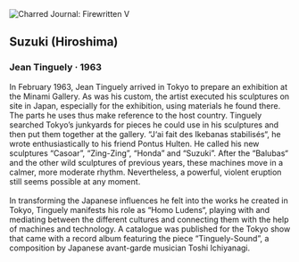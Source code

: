 <div class="artwork-of-the-day">
  <div class="container">
    <div class="img-wrapper">
      <img
        src="https://uploads6.wikiart.org/images/jean-tinguely/suzuki-hiroshima-1963.jpg!Large.jpg"
        alt="Charred Journal: Firewritten V" />
    </div>
    <div class="artwork-detail">
      <div class="artwork-origin"> 
        <h2 class="artwork-name">Suzuki (Hiroshima)</h2>
        <h3 class="artist">
          Jean Tinguely
                    ·  1963
        </h3>
      </div>
      <p class="description">
        <span class="artwork-description-text ng-binding" ng-bind-html="viewModel.ArtworkOfTheDay.Description | unsafe">In February 1963, Jean Tinguely arrived in Tokyo to prepare an exhibition at the Minami Gallery. As was his custom, the artist executed his sculptures on site in Japan, especially for the exhibition, using materials he found there. The parts he uses thus make reference to the host country. Tinguely searched Tokyo’s junkyards for pieces he could use in his sculptures and then put them together at the gallery. “J‘ai fait des Ikebanas stabilisés“, he wrote enthusiastically to his friend Pontus Hulten. He called his new sculptures “Casoar”, “Zing-Zing”, “Honda” and “Suzuki”. After the “Balubas“ and the other wild sculptures of previous years, these machines move in a calmer, more moderate rhythm. Nevertheless, a powerful, violent eruption still seems possible at any moment.
<br>
<br>In transforming the Japanese influences he felt into the works he created in Tokyo, Tinguely manifests his role as “Homo Ludens“, playing with and mediating between the different cultures and connecting them with the help of machines and technology. A catalogue was published for the Tokyo show that came with a record album featuring the piece “Tinguely-Sound”, a composition by Japanese avant-garde musician Toshi Ichiyanagi.</span>
                        <div class="text-shadow-container" ng-show="showShadow" style=""></div>
      </p>
    </div>
  </div>

</div>
